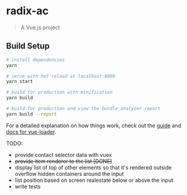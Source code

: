 # radix-ac

> A Vue.js project

## Build Setup

```bash
# install dependencies
yarn

# serve with hot reload at localhost:8080
yarn start

# build for production with minification
yarn build

# build for production and view the bundle analyzer report
yarn build --report
```

For a detailed explanation on how things work, check out the [guide](http://vuejs-templates.github.io/webpack/) and [docs for vue-loader](http://vuejs.github.io/vue-loader).

TODO:

- provide contact selector data with vuex
- ~~provide item renderer to the list [DONE]~~
- display list of top of other elements so that it's rendered outside overflow hidden containers around the input
- list position based on screen realestate below or above the input
- write tests
